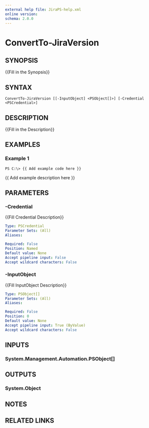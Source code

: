 ```yaml
---
external help file: JiraPS-help.xml
online version: 
schema: 2.0.0
---
```


# ConvertTo-JiraVersion

## SYNOPSIS
{{Fill in the Synopsis}}

## SYNTAX

```
ConvertTo-JiraVersion [[-InputObject] <PSObject[]>] [-Credential <PSCredential>]
```

## DESCRIPTION
{{Fill in the Description}}

## EXAMPLES

### Example 1
```
PS C:\> {{ Add example code here }}
```

{{ Add example description here }}

## PARAMETERS

### -Credential
{{Fill Credential Description}}

```yaml
Type: PSCredential
Parameter Sets: (All)
Aliases: 

Required: False
Position: Named
Default value: None
Accept pipeline input: False
Accept wildcard characters: False
```

### -InputObject
{{Fill InputObject Description}}

```yaml
Type: PSObject[]
Parameter Sets: (All)
Aliases: 

Required: False
Position: 0
Default value: None
Accept pipeline input: True (ByValue)
Accept wildcard characters: False
```

## INPUTS

### System.Management.Automation.PSObject[]


## OUTPUTS

### System.Object

## NOTES

## RELATED LINKS

